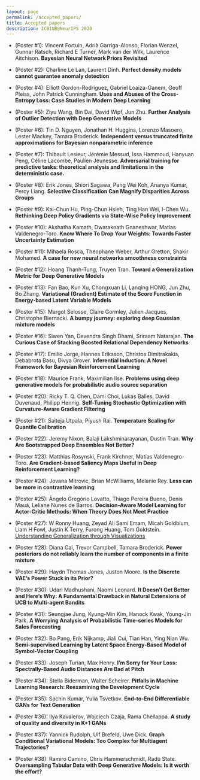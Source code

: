 ```yaml
---
layout: page
permalink: /accepted_papers/
title: Accepted papers
description: ICBINB@NeurIPS 2020
---
```


* (Poster \#1): Vincent Fortuin, Adrià Garriga-Alonso, Florian Wenzel, Gunnar Ratsch, Richard E Turner, Mark van der Wilk, Laurence Aitchison. <b>Bayesian Neural Network Priors Revisited</b>

* (Poster \#2): Charline Le Lan, Laurent Dinh. <b>Perfect density models cannot guarantee anomaly detection</b>

* (Poster \#4): Elliott Gordon-Rodriguez, Gabriel Loaiza-Ganem, Geoff Pleiss, John Patrick Cunningham. <b>Uses and Abuses of the Cross-Entropy Loss: Case Studies in Modern Deep Learning</b>

* (Poster \#5): Ziyu Wang, Bin Dai, David Wipf, Jun Zhu. <b>Further Analysis of Outlier Detection with Deep Generative Models</b>

* (Poster \#6): Tin D. Nguyen, Jonathan H. Huggins, Lorenzo Masoero, Lester Mackey, Tamara Broderick. <b>Independent versus truncated finite approximations for Bayesian nonparametric inference</b>

* (Poster \#7): Thibault Lesieur, Jérémie Messud, Issa Hammoud, Hanyuan Peng, Céline Lacombe, Paulien Jeunesse. <b>Adversarial training for predictive tasks: theoretical analysis and limitations in the deterministic case.</b>

* (Poster \#8): Erik Jones, Shiori Sagawa, Pang Wei Koh, Ananya Kumar, Percy Liang. <b>Selective Classification Can Magnify Disparities Across Groups</b>
<!-- * Erik Jones, Shiori Sagawa, Pang Wei Koh, Ananya Kumar, Percy Liang. <b>Selective Classification Can Magnify Disparities Across Groups</b> [<a href="">link</a>] -->

* (Poster \#9): Kai-Chun Hu, Ping-Chun Hsieh, Ting Han Wei, I-Chen Wu. <b>Rethinking Deep Policy Gradients via State-Wise Policy Improvement</b>

* (Poster \#10): Akshatha Kamath, Dwaraknath Gnaneshwar, Matias Valdenegro-Toro. <b>Know Where To Drop Your Weights: Towards Faster Uncertainty Estimation</b>

* (Poster \#11): Mihaela Rosca, Theophane Weber, Arthur Gretton, Shakir Mohamed. <b>A case for new neural networks smoothness constraints</b>

* (Poster \#12): Hoang Thanh-Tung, Truyen Tran. <b>Toward a Generalization Metric for Deep Generative Models</b>

* (Poster \#13): Fan Bao, Kun Xu, Chongxuan Li, Lanqing HONG, Jun Zhu, Bo Zhang. <b>Variational (Gradient) Estimate of the Score Function in Energy-based Latent Variable Models</b>

* (Poster \#15): Margot Selosse, Claire Gormley, Julien Jacques, Christophe Biernacki. <b>A bumpy journey: exploring deep Gaussian mixture models</b>

* (Poster \#16): Siwen Yan, Devendra Singh Dhami, Sriraam Natarajan. <b>The Curious Case of Stacking Boosted Relational Dependency Networks</b>

* (Poster \#17): Emilio Jorge, Hannes Eriksson, Christos Dimitrakakis, Debabrota Basu, Divya Grover. <b>Inferential Induction: A Novel Framework for Bayesian Reinforcement Learning</b>

* (Poster \#18): Maurice Frank, Maximilian Ilse. <b>Problems using deep generative models for probabilistic audio source separation</b>

* (Poster \#20): Ricky T. Q. Chen, Dami Choi, Lukas Balles, David Duvenaud, Philipp Hennig. <b>Self-Tuning Stochastic Optimization with Curvature-Aware Gradient Filtering</b>

* (Poster \#21): Saiteja Utpala, Piyush Rai. <b>Temperature Scaling for Quantile Calibration</b>

* (Poster \#22): Jeremy Nixon, Balaji Lakshminarayanan, Dustin Tran. <b>Why Are Bootstrapped Deep Ensembles Not Better?</b>

* (Poster \#23): Matthias Rosynski, Frank Kirchner, Matias Valdenegro-Toro. <b>Are Gradient-based Saliency Maps Useful in Deep Reinforcement Learning?</b>

* (Poster \#24): Jovana Mitrovic, Brian McWilliams, Melanie Rey. <b>Less can be more in contrastive learning</b>

* (Poster \#25): Ângelo Gregório Lovatto, Thiago Pereira Bueno, Denis Mauá, Leliane Nunes de Barros. <b>Decision-Aware Model Learning for Actor-Critic Methods: When Theory Does Not Meet Practice</b>

* (Poster \#27): W Ronny Huang, Zeyad Ali Sami Emam, Micah Goldblum, Liam H Fowl, Justin K Terry, Furong Huang, Tom Goldstein. [Understanding Generalization through Visualizations](https://openreview.net/pdf?id=pxqYT_7gToV)

* (Poster \#28): Diana Cai, Trevor Campbell, Tamara Broderick. <b>Power posteriors do not reliably learn the number of components in a finite mixture</b>

* (Poster \#29): Haydn Thomas Jones, Juston Moore. <b>Is the Discrete VAE’s Power Stuck in its Prior?</b>

* (Poster \#30): Udari Madhushani, Naomi Leonard. <b>It Doesn’t Get Better and Here’s Why: A Fundamental Drawback in Natural Extensions of UCB to Multi-agent Bandits</b>

* (Poster \#31): Seungjae Jung, Kyung-Min Kim, Hanock Kwak, Young-Jin Park. <b>A Worrying Analysis of Probabilistic Time-series Models for Sales Forecasting</b>

* (Poster \#32): Bo Pang, Erik Nijkamp, Jiali Cui, Tian Han, Ying Nian Wu. <b>Semi-supervised Learning by Latent Space Energy-Based Model of Symbol-Vector Coupling</b>

* (Poster \#33): Joseph Turian, Max Henry. <b>I’m Sorry for Your Loss: Spectrally-Based Audio Distances Are Bad at Pitch</b>

* (Poster \#34): Stella Biderman, Walter Scheirer. <b>Pitfalls in Machine Learning Research: Reexamining the Development Cycle</b>

* (Poster \#35): Sachin Kumar, Yulia Tsvetkov. <b>End-to-End Differentiable GANs for Text Generation</b>

* (Poster \#36): Ilya Kavalerov, Wojciech Czaja, Rama Chellappa. <b>A study of quality and diversity in K+1 GANs</b>

* (Poster \#37): Yannick Rudolph, Ulf Brefeld, Uwe Dick. <b>Graph Conditional Variational Models: Too Complex for Multiagent Trajectories?</b>

* (Poster \#38): Ramiro Camino, Chris Hammerschmidt, Radu State. <b>Oversampling Tabular Data with Deep Generative Models: Is it worth the effort?</b>
